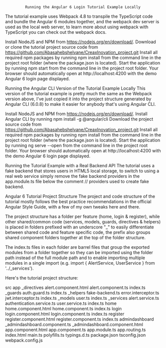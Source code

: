              Running the Angular 6 Login Tutorial Example Locally
The tutorial example uses Webpack 4.8 to transpile the TypeScript code and bundle the Angular 6 modules together, and the webpack dev server is used as the local web server, to learn more about using webpack with TypeScript you can check out the webpack docs.

Install NodeJS and NPM from https://nodejs.org/en/download/.
Download or clone the tutorial project source code from https://github.com/Abasahebshelvane/CreaxInovation_project.git
Install all required npm packages by running npm install from the command line in the project root folder (where the package.json is located).
Start the application by running npm start from the command line in the project root folder.
Your browser should automatically open at http://localhost:4200 with the demo Angular 6 login page displayed.

Running the Angular CLI Version of the Tutorial Example Locally
This version of the tutorial example is pretty much the same as the Webpack version above, I've just copied it into the project structure generated by Angular CLI (6.0.8) to make it easier for anybody that's using Angular CLI.

Install NodeJS and NPM from https://nodejs.org/en/download/.
Install Angular CLI by running npm install -g @angular/cli
Download the project source code from https://github.com/Abasahebshelvane/CreaxInovation_project.git
Install all required npm packages by running npm install from the command line in the project root folder (where the package.json is located).
Start the application by running ng serve --open from the command line in the project root folder.
Your browser should automatically open at http://localhost:4200 with the demo Angular 6 login page displayed.

Running the Tutorial Example with a Real Backend API
The tutorial uses a fake backend that stores users in HTML5 local storage, to switch to using a real web service simply remove the fake backend providers in the app.module.ts file below the comment // providers used to create fake backend.

Angular 6 Tutorial Project Structure
The project and code structure of the tutorial mostly follows the best practice recommendations in the official Angular Style Guide, with a few of my own tweaks here and there.

The project structure has a folder per feature (home, login & register), while other shared/common code (services, models, guards, directives & helpers) is placed in folders prefixed with an underscore "_" to easily differentiate between shared code and feature specific code, the prefix also groups shared component folders together at the top of the folder structure.

The index.ts files in each folder are barrel files that group the exported modules from a folder together so they can be imported using the folder path instead of the full module path and to enable importing multiple modules in a single import (e.g. import { AlertService, UserService } from '../_services').

Here's the tutorial project structure:

src
app
_directives
alert.component.html
alert.component.ts
index.ts
_guards
auth.guard.ts
index.ts
_helpers
fake-backend.ts
error.interceptor.ts
jwt.interceptor.ts
index.ts
_models
user.ts
index.ts
_services
alert.service.ts
authentication.service.ts
user.service.ts
index.ts
home
home.component.html
home.component.ts
index.ts
login
login.component.html
login.component.ts
index.ts
register
register.component.html
register.component.ts
index.ts
admindashboard
_admindashboard.component.ts
_admindashboard.component.html
app.component.html
app.component.ts
app.module.ts
app.routing.ts
index.html
main.ts
polyfills.ts
typings.d.ts
package.json
tsconfig.json
webpack.config.js
